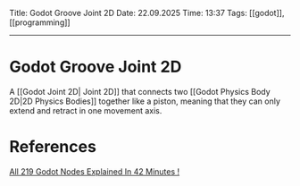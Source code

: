 Title: Godot Groove Joint 2D
Date: 22.09.2025
Time: 13:37
Tags: [[godot]], [[programming]]

---
# Godot Groove Joint 2D

A [[Godot Joint 2D| Joint 2D]] that connects two [[Godot Physics Body 2D|2D Physics Bodies]] together like a piston,
meaning that they can only extend and retract in one movement axis.

# References
[All 219 Godot Nodes Explained In 42 Minutes !](https://www.youtube.com/watch?v=tO2gthp45MA&list=WL&index=1)